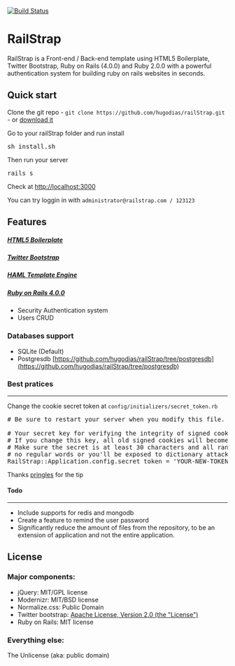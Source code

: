 [![Build Status](https://api.travis-ci.org/hugodias/railStrap.png)](https://travis-ci.org/hugodias/railStrap)
# RailStrap

RailStrap is a Front-end / Back-end template using HTML5 Boilerplate, Twitter Bootstrap, Ruby on Rails (4.0.0) and Ruby 2.0.0 with a powerful authentication system for building ruby on rails websites in seconds.

## Quick start

Clone the git repo - `git clone https://github.com/hugodias/railStrap.git` - or [download it](https://github.com/hugodias/railStrap/zipball/master)

Go to your railStrap folder and run install
<pre>
sh install.sh
</pre>

Then run your server
<pre>
rails s
</pre>

Check at [http://localhost:3000](http://localhost:3000)

You can try loggin in with `administrator@railstrap.com / 123123`

## Features

##### [HTML5 Boilerplate](https://github.com/h5bp/html5-boilerplate/)

##### [Twitter Bootstrap](http://twitter.github.com/bootstrap/index.html)

##### [HAML Template Engine](http://haml.info/)

##### [Ruby on Rails 4.0.0](http://rubyonrails.org/)
* Security Authentication system
* Users CRUD


### Databases support

* SQLite (Default)
* Postgresdb [https://github.com/hugodias/railStrap/tree/postgresdb](https://github.com/hugodias/railStrap/tree/postgresdb)


### Best pratices
---
Change the cookie secret token at
`config/initializers/secret_token.rb`
<pre>
# Be sure to restart your server when you modify this file.

# Your secret key for verifying the integrity of signed cookies.
# If you change this key, all old signed cookies will become invalid!
# Make sure the secret is at least 30 characters and all random,
# no regular words or you'll be exposed to dictionary attacks.
RailStrap::Application.config.secret_token = 'YOUR-NEW-TOKEN-HERE'
</pre>

Thanks [pringles](http://news.ycombinator.com/user?id=pringles) for the tip


#### Todo
---

* Include supports for redis and mongodb
* Create a feature to remind the user password
* Significantly reduce the amount of files from the repository, to be an extension of application and not the entire application.

## License

### Major components:

* jQuery: MIT/GPL license
* Modernizr: MIT/BSD license
* Normalize.css: Public Domain
* Twitter bootstrap: [Apache License, Version 2.0 (the "License")](http://www.apache.org/licenses/LICENSE-2.0)
* Ruby on Rails: MIT license

### Everything else:

The Unlicense (aka: public domain)
